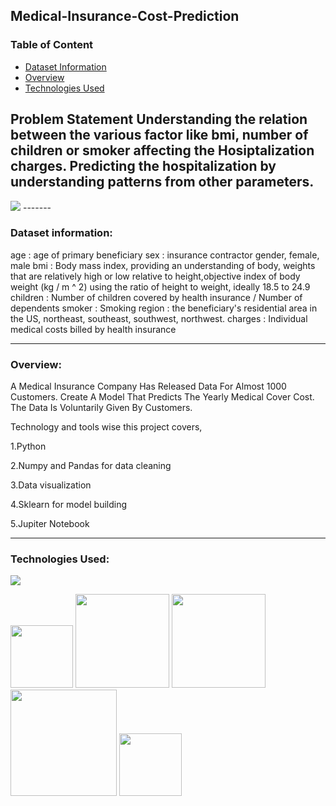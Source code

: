 ## Medical-Insurance-Cost-Prediction

### Table of Content

  * [Dataset Information](#dataset-information)
  * [Overview](#overview)
  * [Technologies Used](#technologies-used)

Problem Statement 
Understanding the relation between the various factor like bmi, number of children or smoker affecting the Hosiptalization charges. Predicting the hospitalization by understanding patterns from other parameters.
----
<img src="https://user-images.githubusercontent.com/32620288/193653781-6108c432-1ec6-43d2-93eb-a488b01de508.png" >
-------

### Dataset information:
age : age of primary beneficiary
sex : insurance contractor gender, female, male
bmi : Body mass index, providing an understanding of body, weights that are relatively high or low relative to height,objective index of body weight (kg / m ^ 2) using the ratio of height to weight, ideally 18.5 to 24.9
children : Number of children covered by health insurance / Number of dependents
smoker : Smoking
region : the beneficiary's residential area in the US, northeast, southeast, southwest, northwest.
charges : Individual medical costs billed by health insurance

--------------------------------------------------------------------------------------------
### Overview:

A Medical Insurance Company Has Released Data For Almost 1000 Customers. Create A Model That Predicts The Yearly Medical Cover Cost. The Data Is Voluntarily Given By Customers.

Technology and tools wise this project covers,

1.Python

2.Numpy and Pandas for data cleaning

3.Data visualization

4.Sklearn for model building

5.Jupiter Notebook

--------------------------------

### Technologies Used:

![](https://forthebadge.com/images/badges/made-with-python.svg)

[<img target="_blank" src="https://user-images.githubusercontent.com/32620288/139657460-40ef4562-76bd-43f5-bbca-47b6bd29863e.png" width=100>](https://numpy.org)    [<img target="_blank" src="https://upload.wikimedia.org/wikipedia/commons/thumb/e/ed/Pandas_logo.svg/450px-Pandas_logo.svg.png" width=150>](https://pandas.pydata.org)  [<img target="_blank" src="https://seaborn.pydata.org/_static/logo-wide-lightbg.svg" width=150>](https://seaborn.pydata.org) [<img target="_blank" src="https://matplotlib.org/_static/logo2_compressed.svg" width=170>](https://matplotlib.org)   [<img target="_blank" src="https://user-images.githubusercontent.com/32620288/197763378-f4a5aa28-6993-4c7f-ac61-23410d53c105.png" width=100>](https://jupyter.org/)

